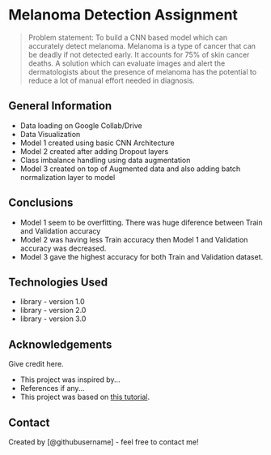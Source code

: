 # Melanoma Detection Assignment
> Problem statement: To build a CNN based model which can accurately detect melanoma. Melanoma is a type of cancer that can be deadly if not detected early. It accounts for 75% of skin cancer deaths. A solution which can evaluate images and alert the dermatologists about the presence of melanoma has the potential to reduce a lot of manual effort needed in diagnosis.

<!-- You can include any other section that is pertinent to your problem -->

## General Information
- Data loading on Google Collab/Drive
- Data Visualization
- Model 1 created using basic CNN Architecture
- Model 2 created after adding Dropout layers
- Class imbalance handling using data augmentation
- Model 3 created on top of Augmented data and also adding batch normalization layer to model

<!-- You don't have to answer all the questions - just the ones relevant to your project. -->

## Conclusions
- Model 1 seem to be overfitting. There was huge diference between Train and Validation accuracy
- Model 2 was having less Train accuracy then Model 1 and Validation accuracy was decreased.
- Model 3 gave the highest accuracy for both Train and Validation dataset.

<!-- You don't have to answer all the questions - just the ones relevant to your project. -->


## Technologies Used
- library - version 1.0
- library - version 2.0
- library - version 3.0

<!-- As the libraries versions keep on changing, it is recommended to mention the version of library used in this project -->

## Acknowledgements
Give credit here.
- This project was inspired by...
- References if any...
- This project was based on [this tutorial](https://www.example.com).


## Contact
Created by [@githubusername] - feel free to contact me!


<!-- Optional -->
<!-- ## License -->
<!-- This project is open source and available under the [... License](). -->

<!-- You don't have to include all sections - just the one's relevant to your project -->
